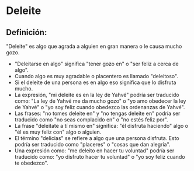 # Deleite

## Definición: 

"Deleite" es algo que agrada a alguien en gran manera o le causa mucho gozo.

* "Deleitarse en algo" significa "tener gozo en" o "ser feliz a cerca de algo".
* Cuando algo es muy agradable o placentero es llamado "deleitoso".
* Si el deleite de una persona es en algo eso significa que lo disfruta mucho.
* La expresión, "mi deleite es en la ley de Yahvé" podría ser traducido como: "La ley de Yahvé me da mucho gozo" o "yo amo obedecer la ley de Yahvé" o "yo soy feliz cuando obedezco las ordenanzas de Yahvé".
* Las frases: "no tomes deleite en" y "no tengas deleite en" podría ser traducido como "no seas complacido en" o "no estés feliz por".
* La frase "deleitate a tí mismo en" significa: "él disfruta haciendo" algo o "él es muy feliz con" algo o alguien.
* El término "delicias" se refiere a algo que una persona disfruta. Esto podría ser traducido como "placeres" o "cosas que dan alegría".
* Una expresión como: "me deleito en hacer tu voluntad" podría ser traducido como: "yo disfruto hacer tu voluntad" o "yo soy feliz cuando te obedezco".


